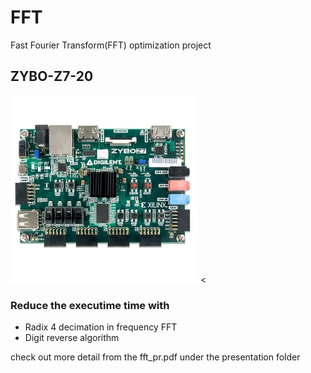 # FFT
Fast Fourier Transform(FFT) optimization project

## ZYBO-Z7-20
![zybo-z7-20](/assets/zybo-z7-20.jpg)
<

### Reduce the executime time with 
- Radix 4 decimation in frequency FFT
- Digit reverse algorithm

check out more detail from the fft_pr.pdf under the presentation folder
